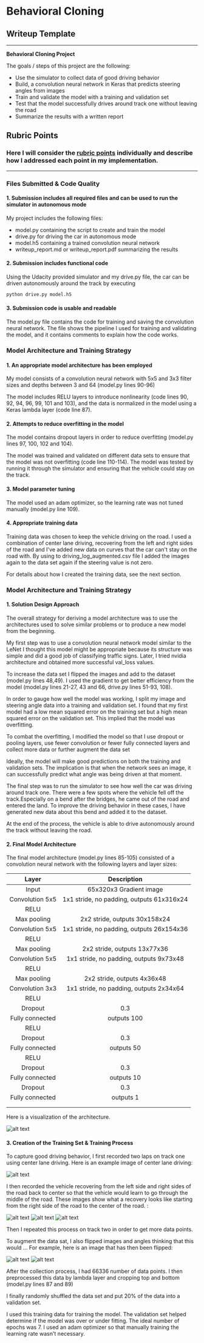 # **Behavioral Cloning** 

## Writeup Template


---

**Behavioral Cloning Project**

The goals / steps of this project are the following:
* Use the simulator to collect data of good driving behavior
* Build, a convolution neural network in Keras that predicts steering angles from images
* Train and validate the model with a training and validation set
* Test that the model successfully drives around track one without leaving the road
* Summarize the results with a written report


[//]: # (Image References)

[image1]: ./examples/placeholder.png "Model Visualization"
[image2]: ./examples/grad.jpg "Center image"
[image3]: ./examples/2.jpg "Recovery Image"
[image4]: ./examples/3.jpg "Recovery Image"
[image5]: ./examples/4.jpg "Recovery Image"
[image6]: ./examples/5.jpg "Normal Image"
[image7]: ./examples/6.jpg "Flipped Image"

## Rubric Points
### Here I will consider the [rubric points](https://review.udacity.com/#!/rubrics/432/view) individually and describe how I addressed each point in my implementation.  

---
### Files Submitted & Code Quality

#### 1. Submission includes all required files and can be used to run the simulator in autonomous mode

My project includes the following files:
* model.py containing the script to create and train the model
* drive.py for driving the car in autonomous mode
* model.h5 containing a trained convolution neural network 
* writeup_report.md or writeup_report.pdf summarizing the results

#### 2. Submission includes functional code
Using the Udacity provided simulator and my drive.py file, the car can be driven autonomously around the track by executing 
```sh
python drive.py model.h5
```

#### 3. Submission code is usable and readable

The model.py file contains the code for training and saving the convolution neural network. The file shows the pipeline I used for training and validating the model, and it contains comments to explain how the code works.

### Model Architecture and Training Strategy

#### 1. An appropriate model architecture has been employed

My model consists of a convolution neural network with 5x5 and 3x3 filter sizes and depths between 3 and 64 (model.py lines 90-96) 

The model includes RELU layers to introduce nonlinearity (code lines 90, 92, 94, 96, 99, 101 and 103), and the data is normalized in the model using a Keras lambda layer (code line 87). 

#### 2. Attempts to reduce overfitting in the model

The model contains dropout layers in order to reduce overfitting (model.py lines 97, 100, 102 and 104). 

The model was trained and validated on different data sets to ensure that the model was not overfitting (code line 110-114). The model was tested by running it through the simulator and ensuring that the vehicle could stay on the track.

#### 3. Model parameter tuning

The model used an adam optimizer, so the learning rate was not tuned manually (model.py line 109).

#### 4. Appropriate training data

Training data was chosen to keep the vehicle driving on the road. I used a combination of center lane driving, recovering from the left and right sides of the road and I've added new data on curves that the car can't stay on the road with. By using to driving_log_augmented.csv file I added the images again to the data set again if the steering value is not zero.

For details about how I created the training data, see the next section. 

### Model Architecture and Training Strategy

#### 1. Solution Design Approach

The overall strategy for deriving a model architecture was to use the architectures used to solve similar problems or to produce a new model from the beginning.

My first step was to use a convolution neural network model similar to the LeNet I thought this model might be appropriate because its structure was simple and did a good job of classifying traffic signs. Later, I tried nvidia architecture and obtained more successful val_loss values.

To increase the data set I flipped the images and add to the dataset (model.py lines 48,49). I used the gradient to get better efficiency from the model (model.py lines 21-27, 43 and 66, drive.py lines 51-93, 108).

In order to gauge how well the model was working, I split my image and steering angle data into a training and validation set. I found that my first model had a low mean squared error on the training set but a high mean squared error on the validation set. This implied that the model was overfitting. 

To combat the overfitting, I modified the model so that I use dropout or pooling layers, use fewer convolution or fewer fully connected layers and collect more data or further augment the data set

Ideally, the model will make good predictions on both the training and validation sets. The implication is that when the network sees an image, it can successfully predict what angle was being driven at that moment.

The final step was to run the simulator to see how well the car was driving around track one. There were a few spots where the vehicle fell off the track.Especially on a bend after the bridges, he came out of the road and entered the land. To improve the driving behavior in these cases, I have generated new data about this bend and added it to the dataset. 

At the end of the process, the vehicle is able to drive autonomously around the track without leaving the road.

#### 2. Final Model Architecture

The final model architecture (model.py lines 85-105) consisted of a convolution neural network with the following layers and layer sizes:

| Layer         		|     Description	        					| 
|:---------------------:|:---------------------------------------------:| 
| Input         		| 65x320x3 Gradient image 						| 
| Convolution 5x5     	| 1x1 stride, no padding, outputs 61x316x24  	|
| RELU					|												|
| Max pooling	      	| 2x2 stride,  outputs 30x158x24 				|
| Convolution 5x5     	| 1x1 stride, no padding, outputs 26x154x36  	|
| RELU					|												|
| Max pooling	      	| 2x2 stride,  outputs 13x77x36 				|
| Convolution 5x5     	| 1x1 stride, no padding, outputs 9x73x48   	|
| RELU					|												|
| Max pooling	      	| 2x2 stride,  outputs 4x36x48  				|
| Convolution 3x3     	| 1x1 stride, no padding, outputs 2x34x64   	|
| RELU					|												|
| Dropout				|0.3											|
| Fully connected		| outputs 100  									|
| RELU					|												|
| Dropout				|0.3											|
| Fully connected		| outputs 50   									|
| RELU					|												|
| Dropout				|0.3											|
| Fully connected		| outputs 10   									|
| Dropout				|0.3											|
| Fully connected		| outputs 1   									|
|						|												|
|						|												|

Here is a visualization of the architecture.

![alt text][image1]

#### 3. Creation of the Training Set & Training Process

To capture good driving behavior, I first recorded two laps on track one using center lane driving. Here is an example image of center lane driving:

![alt text][image2]

I then recorded the vehicle recovering from the left side and right sides of the road back to center so that the vehicle would learn to go through the middle of the road. These images show what a recovery looks like starting from the right side of the road to the center of the road. :

![alt text][image3]
![alt text][image4]
![alt text][image5]

Then I repeated this process on track two in order to get more data points.

To augment the data sat, I also flipped images and angles thinking that this would ... For example, here is an image that has then been flipped:

![alt text][image6]
![alt text][image7]


After the collection process, I had 66336 number of data points. I then preprocessed this data by lambda layer and cropping top and bottom (model.py lines 87 and 89)


I finally randomly shuffled the data set and put 20% of the data into a validation set. 

I used this training data for training the model. The validation set helped determine if the model was over or under fitting. The ideal number of epochs was 7. I used an adam optimizer so that manually training the learning rate wasn't necessary.
